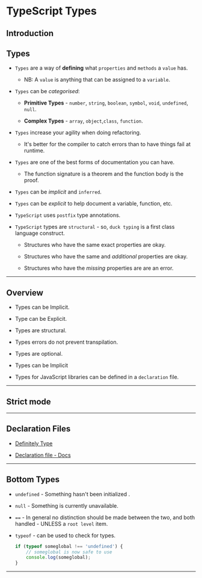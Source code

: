 # TypeScript Types

## Introduction

## Types

* `Types` are a way of __defining__ what `properties` and `methods` a `value` has.

    * NB: A `value` is anything that can be assigned to a `variable`.

* `Types` can be _categorised_:

    * __Primitive Types__ - `number`, `string`, `boolean`, `symbol`, `void`, `undefined`, `null`.

    * __Complex Types__ - `array`, `object`,`class`, `function`.

* `Types` increase your agility when doing refactoring. 

    * It's better for the compiler to catch errors than to have things fail at runtime.

* `Types` are one of the best forms of documentation you can have. 

    * The function signature is a theorem and the function body is the proof.

* `Types` can be _implicit_ and `inferred`.

* `Types` can be _explicit_ to help document a variable, function, etc.

* `TypeScript` uses `postfix` type annotations.

* `TypeScript` types are `structural` - so, `duck typing` is a first class language construct.

    * Structures who have the same exact properties are okay.

    * Structures who have the same and _additional_ properties are okay.

    * Structures who have the _missing_ properties are are an error.

---

## Overview

* Types can be Implicit.

* Type can be Explicit.

* Types are structural.

* Types errors do not prevent transpilation.

* Types are optional.

* Types can be Implicit

* Types for JavaScript libraries can be defined in a `declaration` file.

---

## Strict mode

---

## Declaration Files

* [Definitely Type](https://github.com/DefinitelyTyped/DefinitelyTyped)

* [Declaration file - Docs](https://www.typescriptlang.org/docs/handbook/declaration-files/introduction.html)

---

## Bottom Types

* `undefined` - Something hasn't been initialized .

* `null` - Something is currently unavailable.

* `==` - In general no distinction should be made between the two, and both handled - UNLESS a `root level` item.

* `typeof` - can be used to check for types.

    ```ts
    if (typeof someglobal !== 'undefined') {
        // someglobal is now safe to use
        console.log(someglobal);
    }
    ```

---